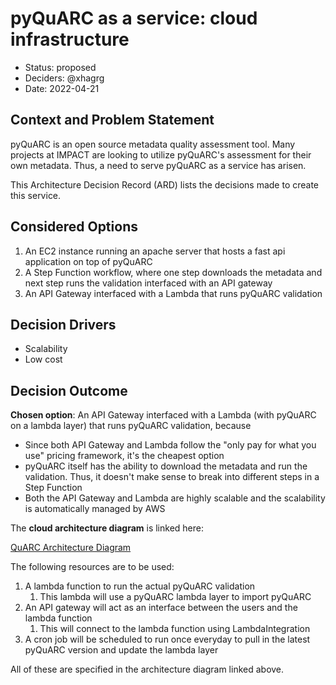 # pyQuARC as a service: cloud infrastructure

* Status: proposed
* Deciders: @xhagrg
* Date: 2022-04-21

## Context and Problem Statement

pyQuARC is an open source metadata quality assessment tool. Many projects at IMPACT are looking to utilize pyQuARC's assessment for their own metadata. Thus, a need to serve pyQuARC as a service has arisen.

This Architecture Decision Record (ARD) lists the decisions made to create this service.

## Considered Options

1. An EC2 instance running an apache server that hosts a fast api application on top of pyQuARC
2. A Step Function workflow, where one step downloads the metadata and next step runs the validation interfaced with an API gateway
3. An API Gateway interfaced with a Lambda that runs pyQuARC validation

## Decision Drivers

* Scalability
* Low cost

## Decision Outcome

**Chosen option**: An API Gateway interfaced with a Lambda (with pyQuARC on a lambda layer) that runs pyQuARC validation, because

* Since both API Gateway and Lambda follow the "only pay for what you use" pricing framework, it's the cheapest option
* pyQuARC itself has the ability to download the metadata and run the validation. Thus, it doesn't make sense to break into different steps in a Step Function
* Both the API Gateway and Lambda are highly scalable and the scalability is automatically managed by AWS

The **cloud architecture diagram** is linked here:

[QuARC Architecture Diagram](https://lucid.app/lucidchart/60029a21-e153-4d77-a023-33a747c289f4/edit?beaconFlowId=B1515433338621E6&invitationId=inv_88602a11-150a-4800-8176-b1b1d1f38ccb&page=0_0#)

The following resources are to be used:

1. A lambda function to run the actual pyQuARC validation
   1. This lambda will use a pyQuARC lambda layer to import pyQuARC
2. An API gateway will act as an interface between the users and the lambda function
   1. This will connect to the lambda function using LambdaIntegration
3. A cron job will be scheduled to run once everyday to pull in the latest pyQuARC version and update the lambda layer

All of these are specified in the architecture diagram linked above.
